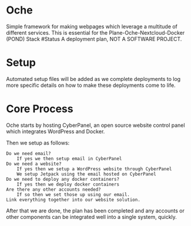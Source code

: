 # Oche
Simple framework for making webpages which leverage a multitude of different services. This is essential for the Plane-Oche-Nextcloud-Docker (POND) Stack
#Status
A deployment plan, NOT A SOFTWARE PROJECT.
# Setup
Automated setup files will be added as we complete deployments to log more specific details on how to make these deployments come to life.
# Core Process
Oche starts by hosting CyberPanel, an open source website control panel which integrates WordPress and Docker.

Then we setup as follows:

    Do we need email?
        If yes we then setup email in CyberPanel
    Do we need a website?
        If yes then we setup a WordPress website through CyberPanel
        We setup Jetpack using the email hosted on CyberPanel
    Do we need to deploy any docker containers?
        If yes then we deploy docker containers 
    Are there any other accounts needed?
        If so then we set those up using our email.
    Link everything together into our website solution.

After that we are done, the plan has been completed and any accounts or other components can be integrated well into a single system, quickly. 
